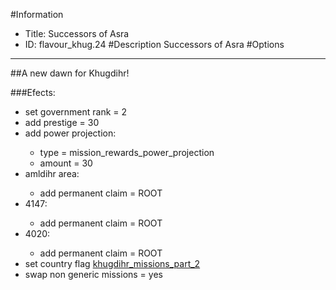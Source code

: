#Information
 - Title: Successors of Asra
 - ID: flavour_khug.24
#Description
Successors of Asra
#Options

___
##A new dawn for Khugdihr!

###Efects:<ul><li>set government rank = 2</li><li>add prestige = 30</li><li>add power projection:</li><ul><li>type = mission_rewards_power_projection</li><li>amount = 30</li></ul><li>amldihr area:</li><ul><li>add permanent claim = ROOT</li></ul><li>4147:</li><ul><li>add permanent claim = ROOT</li></ul><li>4020:</li><ul><li>add permanent claim = ROOT</li></ul><li>set country flag [khugdihr_missions_part_2](../flags/khugdihr_missions_part_2.md)</li><li>swap non generic missions = yes</li></ul>
